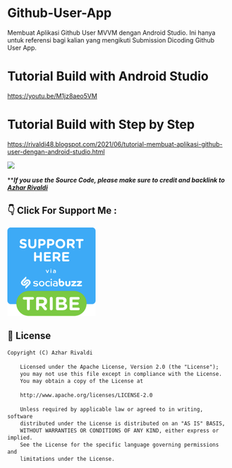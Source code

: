 # Github-User-App
Membuat Aplikasi Github User MVVM dengan Android Studio. Ini hanya untuk referensi bagi kalian yang mengikuti Submission Dicoding Github User App.

# Tutorial Build with Android Studio
https://youtu.be/M1jz8aeo5VM

# Tutorial Build with Step by Step
https://rivaldi48.blogspot.com/2021/06/tutorial-membuat-aplikasi-github-user-dengan-android-studio.html

<img src="https://1.bp.blogspot.com/-OG4BkXfyUXk/YLW-UMZAKGI/AAAAAAAAH7U/UkXV2kCODBIkMXtPGosm-sx_vOhOrEzLgCLcBGAsYHQ/s1280/Tutorial%2BMembuat%2BAplikasi%2BGithub%2BUser%2BMVVM%2Bdengan%2BAndroid%2BStudio.png" data-canonical-src="https://1.bp.blogspot.com/-OG4BkXfyUXk/YLW-UMZAKGI/AAAAAAAAH7U/UkXV2kCODBIkMXtPGosm-sx_vOhOrEzLgCLcBGAsYHQ/s1280/Tutorial%2BMembuat%2BAplikasi%2BGithub%2BUser%2BMVVM%2Bdengan%2BAndroid%2BStudio.png" style="max-width:100%;">

*****If you use the Source Code, please make sure to credit and backlink to [Azhar Rivaldi](https://rivaldi48.blogspot.com/)***

## 👇 Click For Support Me :
<a href="https://sociabuzz.com/azharrvldi_/donate"> 
<img src="https://github.com/AzharRivaldi/AzharRivaldi/blob/master/Support%20Here.png" width="200" height="200"></a>

## 📄 License

```
Copyright (C) Azhar Rivaldi

    Licensed under the Apache License, Version 2.0 (the "License");
    you may not use this file except in compliance with the License.
    You may obtain a copy of the License at

    http://www.apache.org/licenses/LICENSE-2.0

    Unless required by applicable law or agreed to in writing, software
    distributed under the License is distributed on an "AS IS" BASIS,
    WITHOUT WARRANTIES OR CONDITIONS OF ANY KIND, either express or implied.
    See the License for the specific language governing permissions and
    limitations under the License.

```
